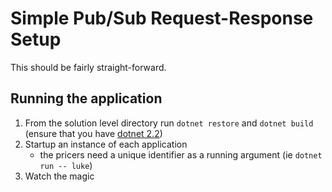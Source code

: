# Simple Pub/Sub Request-Response Setup

This should be fairly straight-forward.

## Running the application
1. From the solution level directory run `dotnet restore` and `dotnet build` (ensure that you have [dotnet 2.2](https://dotnet.microsoft.com/download/dotnet-core/2.2))
2. Startup an instance of each application 
    * the pricers need a unique identifier as a running argument (ie `dotnet run -- luke`)
3. Watch the magic
